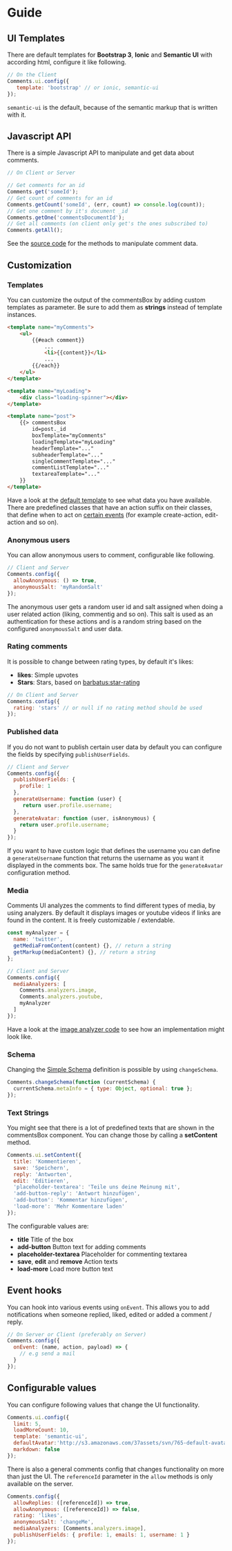# Guide

## UI Templates

There are default templates for __Bootstrap 3__, __Ionic__ and __Semantic UI__ with according html, configure it like following.

```javascript
// On the Client
Comments.ui.config({
   template: 'bootstrap' // or ionic, semantic-ui
});
```

```semantic-ui``` is the default, because of the semantic markup that is written with it.

## Javascript API

There is a simple Javascript API to manipulate and get data about comments.

```javascript
// On Client or Server

// Get comments for an id
Comments.get('someId');
// Get count of comments for an id
Comments.getCount('someId', (err, count) => console.log(count));
// Get one comment by it's document _id
Comments.getOne('commentsDocumentId');
// Get all comments (on client only get's the ones subscribed to)
Comments.getAll();
```

See the [source code](https://github.com/ARKHAM-Enterprises/meteor-comments-ui/blob/master/lib/api.js) for the methods to manipulate comment data.

## Customization

### Templates

You can customize the output of the commentsBox by adding custom templates as parameter.
Be sure to add them as **strings** instead of template instances.

```html
<template name="myComments">
    <ul>
        {{#each comment}}
            ...
            <li>{{content}}</li>
            ...
        {{/each}}
    </ul>
</template>

<template name="myLoading">
    <div class="loading-spinner"></div>
</template>

<template name="post">
    {{> commentsBox
        id=post._id
        boxTemplate="myComments"
        loadingTemplate="myLoading"
        headerTemplate="..."
        subheaderTemplate="..."
        singleCommentTemplate="..."
        commentListTemplate="..."
        textareaTemplate="..."
    }}
</template>
```

Have a look at the [default template](https://github.com/ARKHAM-Enterprises/meteor-comments-ui/blob/master/lib/components/commentsBox/commentsBox.html) to see what data you have available. There are predefined classes that have an action suffix on their classes, that define when to act on [certain events](https://github.com/ARKHAM-Enterprises/meteor-comments-ui/blob/master/lib/components/commentsBox/commentsBox.js#L143) (for example create-action, edit-action and so on).

### Anonymous users

You can allow anonymous users to comment, configurable like following.

```javascript
// Client and Server
Comments.config({
  allowAnonymous: () => true,
  anonymousSalt: 'myRandomSalt'
});
```

The anonymous user gets a random user id and salt assigned when doing a user related action (liking, commentig and so on). This salt is used as an authentication for these actions and is a random string based on the configured `anonymousSalt` and user data.

### Rating comments

It is possible to change between rating types, by default it's likes:

* **likes**: Simple upvotes
* **Stars**: Stars, based on [barbatus:star-rating](https://atmospherejs.com/barbatus/stars-rating)

```javascript
// On Client and Server
Comments.config({
  rating: 'stars' // or null if no rating method should be used
});
```

### Published data

If you do not want to publish certain user data by default you can configure the fields by specifying `publishUserFields`.

```javascript
// Client and Server
Comments.config({
  publishUserFields: {
    profile: 1
  },
  generateUsername: function (user) {
     return user.profile.username;
  },
  generateAvatar: function (user, isAnonymous) {
    return user.profile.username;
  }
});
```

If you want to have custom logic that defines the username you can define a `generateUsername` function that returns the username as you want it displayed in the comments box.
The same holds true for the `generateAvatar` configuration method.

### Media

Comments UI analyzes the comments to find different types of media, by using analyzers. By default it displays images or youtube videos if links are found in the content. It is freely customizable / extendable.

```javascript
const myAnalyzer = {
  name: 'twitter',
  getMediaFromContent(content) {}, // return a string
  getMarkup(mediaContent) {}, // return a string
};

// Client and Server
Comments.config({
  mediaAnalyzers: [
    Comments.analyzers.image,
    Comments.analyzers.youtube,
    myAnalyzer
  ]
});
```

Have a look at the [image analyzer code](https://github.com/ARKHAM-Enterprises/meteor-comments-ui/blob/master/lib/services/media-analyzers/image.js) to see how an implementation might look like.

### Schema

Changing the [Simple Schema](https://github.com/aldeed/meteor-simple-schema) definition is possible by using ```changeSchema```.

```javascript
Comments.changeSchema(function (currentSchema) {
  currentSchema.metaInfo = { type: Object, optional: true };
});
```

### Text Strings

You might see that there is a lot of predefined texts that are shown in the commentsBox component. You can change those by calling a __setContent__
method.

```javascript
Comments.ui.setContent({
  title: 'Kommentieren',
  save: 'Speichern',
  reply: 'Antworten',
  edit: 'Editieren',
  'placeholder-textarea': 'Teile uns deine Meinung mit',
  'add-button-reply': 'Antwort hinzufügen',
  'add-button': 'Kommentar hinzufügen',
  'load-more': 'Mehr Kommentare laden'
});
```

The configurable values are:

* __title__ Title of the box
* __add-button__ Button text for adding comments
* __placeholder-textarea__ Placeholder for commenting textarea
* __save__, __edit__  and __remove__ Action texts
* __load-more__ Load more button text

## Event hooks

You can hook into various events using `onEvent`. This allows you to
add notifications when someone replied, liked, edited or added a comment / reply.

```javascript
// On Server or Client (preferably on Server)
Comments.config({
  onEvent: (name, action, payload) => {
    // e.g send a mail
  }
});
```

## Configurable values

You can configure following values that change the UI functionality.

```javascript
Comments.ui.config({
  limit: 5,
  loadMoreCount: 10,
  template: 'semantic-ui',
  defaultAvatar:'http://s3.amazonaws.com/37assets/svn/765-default-avatar.png',
  markdown: false
});
```

There is also a general comments config that changes functionality on more than just the UI.
The `referenceId` parameter in the `allow` methods is only available on the server.

```javascript
Comments.config({
  allowReplies: ([referenceId]) => true,
  allowAnonymous: ([referenceId]) => false,
  rating: 'likes',
  anonymousSalt: 'changeMe',
  mediaAnalyzers: [Comments.analyzers.image],
  publishUserFields: { profile: 1, emails: 1, username: 1 }
});
```
